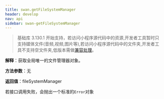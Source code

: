 ```yaml
---
title: swan.getFileSystemManager
header: develop
nav: api
sidebar: swan-getFileSystemManager
---
```


> 基础库 3.130.1 开始支持，若访问小程序源代码中的资源,开发者工具暂时只支持媒体文件(音频,视频,图片等),若访问小程序源代码中的文件夹,开发者工具不支持空文件夹,低版本需做[兼容处理](https://smartprogram.baidu.com/docs/develop/swan/compatibility/)。


**解释**：获取全局唯一的文件管理器对象。

**方法参数**：无

**返回值**：fileSystemManager

若接口调用失败，会抛出一个标准的`Error`对象

